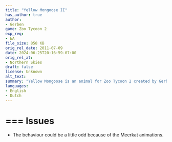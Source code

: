 ```yaml
---
title: "Yellow Mongoose II"
has_author: true
author: 
- Gerben
game: Zoo Tycoon 2
exp_req: 
- EA
file_size: 858 KB
orig_rel_date: 2011-07-09
date: 2024-06-25T20:16:59-07:00
orig_rel_at: 
- Northern Skies
draft: false
license: Unknown
alt_text: 
summary: "Yellow Mongoose is an animal for Zoo Tycoon 2 created by Gerben."
languages:
- English
- Dutch
---
```


===
Issues
===

- The behaviour could be a little odd because of the Meerkat animations.

